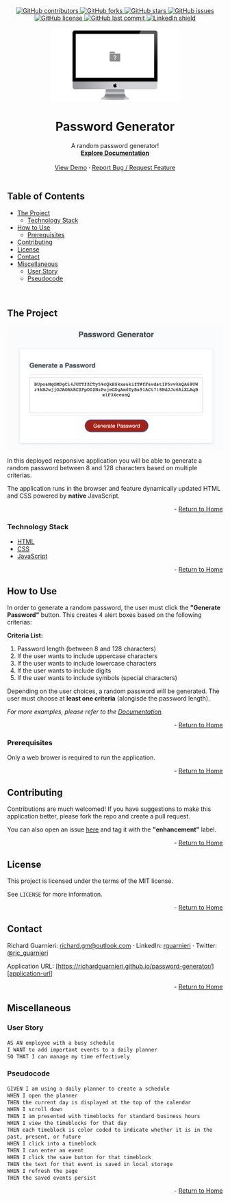 <!-- This template was created following The Markdown Guide - https://www.markdownguide.org/ -->

<!-- If you are editing this README.md on VS Code, please highlight and replace the following keywords enclosed in backticks (``) using:
* MacOS: CMD + Shift + L
* Windows: CRTL + Shift + L

GitHub Username: `richardguarnieri`
GitHub Repository: `password-generator`
Your Name: `Richard Guarnieri`
Email: `richard.gm@outlook.com`
LinkedIn Username: `rguarnieri`
Twitter Username: `ric_guarnieri`
Project Title: `Password Generator`
Project Description: `A random password generator!`
-->

<!-- Please also update the following links -->
[logo]: ./img/logo.png
[application-image]: ./img/app-image.png
[application-url]: https://richardguarnieri.github.io/password-generator/

<div id="home"><div> 

<!-- Badges / Shields -->
<!-- These were created using https://shields.io/ - feel free to replace / create yours by modifying links below: -->

<div align="center">
    <a href="https://github.com/richardguarnieri/password-generator/graphs/contributors">
        <img alt="GitHub contributors" src="https://img.shields.io/github/contributors/richardguarnieri/password-generator?style=for-the-badge">
    <a>
     <a href="https://github.com/richardguarnieri/password-generator/network/members">
        <img alt="GitHub forks" src="https://img.shields.io/github/forks/richardguarnieri/password-generator?style=for-the-badge">
    <a>
     <a href="https://github.com/richardguarnieri/password-generator/stargazers">
        <img alt="GitHub stars" src="https://img.shields.io/github/stars/richardguarnieri/password-generator?style=for-the-badge">
    <a>
     <a href="https://github.com/richardguarnieri/password-generator/issues">
        <img alt="GitHub issues" src="https://img.shields.io/github/issues/richardguarnieri/password-generator?style=for-the-badge">
    <a>
     <a href="https://github.com/richardguarnieri/password-generator/blob/main/LICENSE">
        <img alt="GitHub license" src="https://img.shields.io/github/license/richardguarnieri/password-generator?label=license&style=for-the-badge">
    <a>
     <a href="https://github.com/richardguarnieri/password-generator/commits/main">
        <img alt="GitHub last commit" src="https://img.shields.io/github/last-commit/richardguarnieri/password-generator?style=for-the-badge">
    <a>
    <a href="https://www.linkedin.com/in/rguarnieri/">
        <img alt="LinkedIn shield" src="https://img.shields.io/badge/-LinkedIn-black.svg?style=for-the-badge&logo=linkedin&colorB=555">
    <a>
</div>
<br>


<!-- Header -->

<div align="center">
    <a href="https://github.com/richardguarnieri/password-generator">
        <img src="./img/logo.png" alt="Logo" width="300" height="auto">
    </a>
    <h1 align="center">Password Generator</h1>
    <div>
        A random password generator!
        <br>
        <a href="https://github.com/richardguarnieri/password-generator">
            <strong>Explore Documentation</strong>
        </a>
        <br>
        <br>
        <a href="https://github.com/richardguarnieri/password-generator">View Demo</a>
        ·
        <a href="https://github.com/richardguarnieri/password-generator/issues">Report Bug / Request Feature</a>
    </div>
</div>
<br>


<!-- Table of Contents -->
## Table of Contents

* [The Project](#the-project)
    * [Technology Stack](#technology-stack)
* [How to Use](#how-to-use)
    * [Prerequisites](#prerequisites)
* [Contributing](#contributing)
* [License](#license)
* [Contact](#handshake-contact)
* [Miscellaneous](#miscellaneous)
    * [User Story](#user-story)
    * [Pseudocode](#pseudocode)
<br>


<!-- The Project -->
## The Project

[![Application Image][application-image]][application-url]

In this deployed responsive application you will be able to generate a random password between 8 and 128 characters based on multiple criterias.

The application runs in the browser and feature dynamically updated HTML and CSS powered by **native** JavaScript.

<p align="right"> - <a href="#home">Return to Home</a></p>

### Technology Stack

* [HTML](https://html.spec.whatwg.org/)
* [CSS](https://www.w3.org/TR/CSS/#css)
* [JavaScript](https://www.ecma-international.org/publications-and-standards/standards/ecma-262/)

<p align="right"> - <a href="#home">Return to Home</a></p>


<!-- How to Use -->
## How to Use

In order to generate a random password, the user must click the **"Generate Password"** button. This creates 4 alert boxes based on the following criterias:

**Criteria List:**
1. Password length (between 8 and 128 characters)
1. If the user wants to include uppercase characters
1. If the user wants to include lowercase characters
1. If the user wants to include digits
1. If the user wants to include symbols (special characters)

Depending on the user choices, a random password will be generated. The user must choose at **least one criteria** (alongisde the password length).

_For more examples, please refer to the [Documentation][documentation-url]._

<p align="right"> - <a href="#home">Return to Home</a></p>

### Prerequisites

Only a web brower is required to run the application.

<p align="right"> - <a href="#home">Return to Home</a></p>


<!-- Contribuiting -->
## Contributing

Contributions are much welcomed! If you have suggestions to make this application better, please fork the repo and create a pull request. 

You can also open an issue [here][github-issues-url] and tag it with the **"enhancement"** label.

<p align="right"> - <a href="#home">Return to Home</a></p>


<!-- License -->
## License

This project is licensed under the terms of the MIT license. 

See `LICENSE` for more information.

<p align="right"> - <a href="#home">Return to Home</a></p>


<!-- Contact -->
## Contact

Richard Guarnieri: richard.gm@outlook.com · LinkedIn: [rguarnieri][linkedin-url] · Twitter: [@ric_guarnieri][twitter-url]

Application URL: [https://richardguarnieri.github.io/password-generator/][application-url]

<p align="right"> - <a href="#home">Return to Home</a></p>


<!-- Miscellaneous -->
## Miscellaneous
### User Story
```
AS AN employee with a busy schedule
I WANT to add important events to a daily planner
SO THAT I can manage my time effectively
```
### Pseudocode
```
GIVEN I am using a daily planner to create a schedule
WHEN I open the planner
THEN the current day is displayed at the top of the calendar
WHEN I scroll down
THEN I am presented with timeblocks for standard business hours
WHEN I view the timeblocks for that day
THEN each timeblock is color coded to indicate whether it is in the past, present, or future
WHEN I click into a timeblock
THEN I can enter an event
WHEN I click the save button for that timeblock
THEN the text for that event is saved in local storage
WHEN I refresh the page
THEN the saved events persist
```

<p align="right"> - <a href="#home">Return to Home</a></p>


<!-- References, Links and Images -->
<!-- Badges / Shields Styles -->
[github-contributors-shield]: https://img.shields.io/github/contributors/richardguarnieri/password-generator?style=for-the-badge
[github-forks-shield]: https://img.shields.io/github/forks/richardguarnieri/password-generator?style=for-the-badge
[github-stars-shield]: https://img.shields.io/github/stars/richardguarnieri/password-generator?style=for-the-badge
[github-issues-shield]: https://img.shields.io/github/issues/richardguarnieri/password-generator?style=for-the-badge
[github-license-shield]: https://img.shields.io/github/license/richardguarnieri/password-generator?style=for-the-badge
[github-last-commit-shield]: https://img.shields.io/github/last-commit/richardguarnieri/password-generator?style=for-the-badge
[linkedin-shield]: https://img.shields.io/badge/-LinkedIn-black.svg?style=for-the-badge&logo=linkedin&colorB=555

<!-- Badges / Shields URL -->
[github-contributors-url]: https://github.com/richardguarnieri/password-generator/graphs/contributors
[github-forks-url]: https://github.com/richardguarnieri/password-generator/network/members
[github-stars-url]: https://github.com/richardguarnieri/password-generator/stargazers
[github-issues-url]: https://github.com/richardguarnieri/password-generator/issues
[github-license-url]: https://github.com/richardguarnieri/password-generator/blob/main/LICENSE
[linkedin-url]: https://linkedin.com/in/rguarnieri

<!-- Non Badge / Shield Reference Links -->
[documentation-url]: https://github.com/richardguarnieri/password-generator
[twitter-url]: https://twitter.com/ric_guarnieri